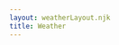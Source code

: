 ```yaml
---
layout: weatherLayout.njk
title: Weather
---
```


<!--
 <div id = "container">
    <h1 id = "myHeader">Weather for Buddy's Beach</h1>
 </div>
 -->


 <article id = "tide" class = "weather-display"></article>